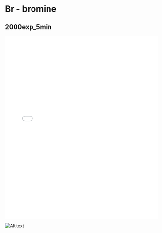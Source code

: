 # Br - bromine

## 2000exp_5min

<iframe src="../Br_2000exp_5min.html" width="100%" height="600px" frameborder="0"></iframe>

![Alt text](Br_2000exp_5min.png)

